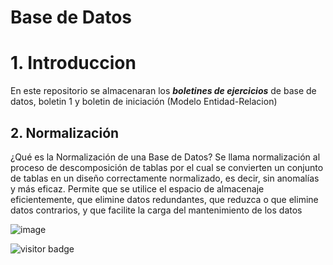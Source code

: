# Base de Datos

# **1. Introduccion**

En este repositorio se almacenaran los **_boletines de ejercicios_** de base de datos, boletin 1 y boletin de iniciación (Modelo Entidad-Relacion)

## **2. Normalización**
¿Qué es la Normalización de una Base de Datos?
Se llama normalización al proceso de descomposición de tablas por el
cual se convierten un conjunto de tablas en un diseño correctamente
normalizado, es decir, sin anomalías y más eficaz. Permite que se
utilice el espacio de almacenaje eficientemente, que elimine datos
redundantes, que reduzca o que elimine datos contrarios, y que
facilite la carga del mantenimiento de los datos

![image](https://user-images.githubusercontent.com/49988347/200632973-0a0c365f-f44f-4d17-abd7-7168934aae08.png)

![visitor badge](https://visitor-badge.glitch.me/badge?page_id=migreydev.visitor-badge)


